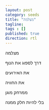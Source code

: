 ```yaml
---
layout: post
category: seeds
title: "מצלמה"
tagline:
tags : []
published: true
direction: rtl
---
```


מצלמה

דרך לספוג את הנוף

את האירועים

את החוויה

ממרחק מוגן

בלי להיות חלק ממנה
